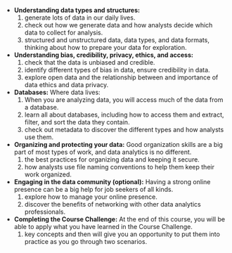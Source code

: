 - **Understanding data types and structures:**
  1.  generate lots of data in our daily lives.
  2.  check out how we generate data and how analysts decide which data to collect for analysis.
  3.  structured and unstructured data, data types, and data formats, thinking about how to prepare your data for exploration.
- **Understanding bias, credibility, privacy, ethics, and access:**
  1. check that the data is unbiased and credible.
  2. identify different types of bias in data, ensure credibility in data.
  3. explore open data and the relationship between and importance of data ethics and data privacy.
- **Databases:** Where data lives:
  1. When you are analyzing data, you will access much of the data from a database.
  2. learn all about databases, including how to access them and extract, filter, and sort the data they contain.
  3. check out metadata to discover the different types and how analysts use them.
- **Organizing and protecting your data:** Good organization skills are a big part of most types of work, and data analytics is no different. 
  1. the best practices for organizing data and keeping it secure.
  2. how analysts use file naming conventions to help them keep their work organized.
- **Engaging in the data community (optional):** Having a strong online presence can be a big help for job seekers of all kinds.
  1. explore how to manage your online presence.
  2. discover the benefits of networking with other data analytics professionals.
- **Completing the Course Challenge:** At the end of this course, you will be able to apply what you have learned in the Course Challenge.
  1. key concepts and then will give you an opportunity to put them into practice as you go through two scenarios.

